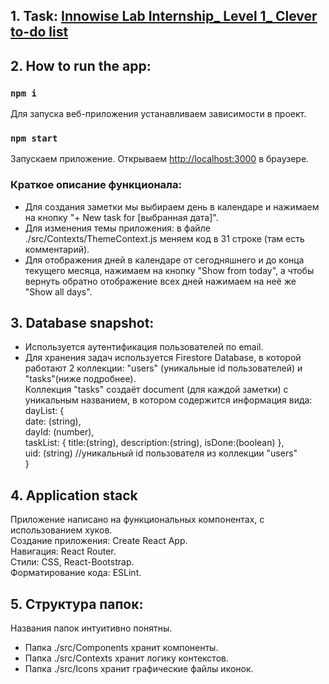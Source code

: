 ## 1. Task: [Innowise Lab Internship_ Level 1_ Clever to-do list](https://github.com/questcool/Innowise-Lab-Internship-Level-1-Clever-to-do-list/blob/master/Innowise%20Lab%20Internship_%20Level%201_%20Clever%20to-do%20list%20ed.docx)

## 2. How to run the app:

### `npm i`
Для запуска веб-приложения устанавливаем зависимости в проект.

### `npm start`
Запускаем приложение.
Открываем [http://localhost:3000](http://localhost:3000) в браузере.

### Краткое описание функционала:
- Для создания заметки мы выбираем день в календаре и нажимаем на кнопку "+ New task for [выбранная дата]".  
- Для изменения темы приложения: в файле ./src/Contexts/ThemeContext.js меняем код в 31 строке (там есть комментарий).  
- Для отображения дней в календаре от сегодняшнего и до конца текущего месяца, нажимаем на кнопку "Show from today", 
а чтобы вернуть обратно отображение всех дней нажимаем на неё же "Show all days".  

## 3. Database snapshot:
- Используется аутентификация пользователей по email.  
- Для хранения задач используется Firestore Database, в которой работают 2 коллекции: "users" (уникальные id пользователей) и "tasks"(ниже подробнее).  
  Коллекция "tasks" создаёт document (для каждой заметки) с уникальным названием, в котором содержится информация вида:  
  dayList: {  
    date: (string),  
    dayId: (number),  
    taskList: { title:(string), description:(string), isDone:(boolean) },  
    uid: (string) //уникальный id пользователя из коллекции "users"  
  }

## 4. Application stack
Приложение написано на функциональных компонентах, с использованием хуков.  
Создание приложения: Create React App.  
Навигация: React Router.  
Стили: CSS, React-Bootstrap.  
Форматирование кода: ESLint.

## 5. Структура папок:
Названия папок интуитивно понятны.  
- Папка ./src/Components хранит компоненты.  
- Папка ./src/Contexts хранит логику контекстов.  
- Папка ./src/Icons хранит графические файлы иконок.

